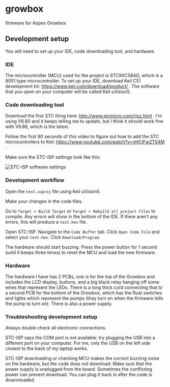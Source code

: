 # growbox
firmware for Aspen Growbox

## Development setup
You will need to set up your IDE, code downloading tool, and hardware.

### IDE

The microcontroller (MCU) used for the project is STC90C58AD, which is a 8051 type microcontroller. To set up your IDE, download Keil C51 development kit: https://www.keil.com/download/product/ . The software that you open on your computer will be called Keil uVision5.

### Code downloading tool

Download the first STC thing here: http://www.stcmicro.com/rjxz.html . I'm using V6.80 and it keeps telling me to update, but I think it should work fine with V6.86, which is the latest.

Follow the first 90 seconds of this video to figure out how to add the STC microcontrollers to Keil: https://www.youtube.com/watch?v=nHCjFw2TS4M .

Make sure the STC-ISP settings look like this:

![STC-ISP software settings](https://github.com/ruthgrace/growbox/blob/master/stc-isp-settings.PNG)

### Development workflow

Open the `test.uvproj` file using Keil uVision5.

Make your changes in the code files.

Go to `Target > Build Target` or `Target > Rebuild all project files` to compile. Any errors will show in the bottom of the IDE. If there aren't any errors, this will produce a `test.hex` file.

Open STC-ISP. Navigate to the `Code Buffer` tab. Click `Open Code File` and select your `test.hex`. Click `Download/Program`.

The hardware should start buzzing. Press the power button for 1 second (until it beeps three times) to reset the MCU and load the new firmware.

### Hardware

The hardware I have has 2 PCBs, one is for the top of the Growbox and includes the LCD display, buttons, and a big black relay hanging off some wires that represent the LEDs. There is a long thick cord connecting that to a second PCB for the bottom of the Growbox, which has the float switches and lights which represent the pumps (they turn on when the firmware tells the pump to turn on). There is also a power supply.

### Troubleshooting development setup

Always double check all electronic connections.

STC-ISP says the COM port is not available: try plugging the USB into a different port on your computer. For me, only the USB on the left side closest to the back of my laptop works.

STC-ISP downloading or checking MCU makes the correct buzzing noise on the hardware, but the code does not download: Make sure that the power supply is unplugged from the board. Sometimes the conflicting power can prevent download. You can plug it back in after the code is downnloaded.
